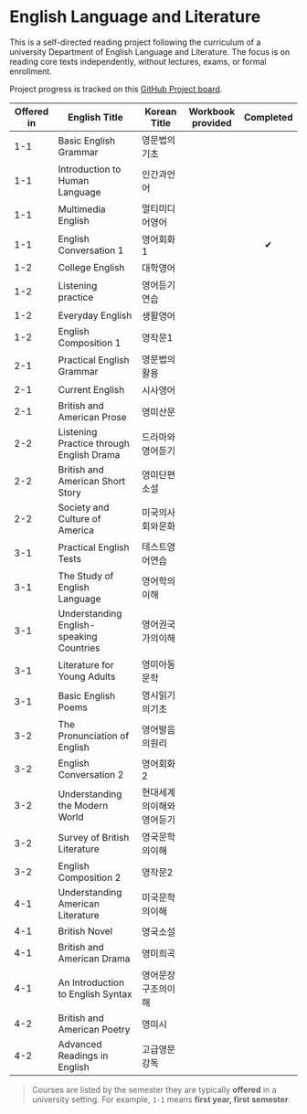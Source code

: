 # English Language and Literature

This is a self-directed reading project following the curriculum of a university Department of English Language and Literature. The focus is on reading core texts independently, without lectures, exams, or formal enrollment.

Project progress is tracked on this [GitHub Project board](https://github.com/users/hwahyeon/projects/5).

|Offered in|English Title|Korean Title|Workbook <br/> provided|Completed|
|---|---|---|:---:|:---:|
|1-1|Basic English Grammar|영문법의기초|||
|1-1|Introduction to Human Language|인간과언어|||
|1-1|Multimedia English|멀티미디어영어|||
|1-1|English Conversation 1|영어회화1||✔|
|1-2|College English|대학영어|||
|1-2|Listening practice|영어듣기연습|||
|1-2|Everyday English|생활영어|||
|1-2|English Composition 1|영작문1|||
|2-1|Practical English Grammar|영문법의활용||||
|2-1|Current English|시사영어||||
|2-1|British and American Prose|영미산문||||
|2-2|Listening Practice through English Drama|드라마와영어듣기||||
|2-2|British and American Short Story|영미단편소설||||
|2-2|Society and Culture of America|미국의사회와문화||||
|3-1|Practical English Tests|테스트영어연습||||
|3-1|The Study of English Language|영어학의이해||||
|3-1|Understanding English-speaking Countries|영어권국가의이해||||
|3-1|Literature for Young Adults|영미아동문학||||
|3-1|Basic English Poems|영시읽기의기초||||
|3-2|The Pronunciation of English|영어발음의원리||||
|3-2|English Conversation 2|영어회화2||||
|3-2|Understanding the Modern World|현대세계의이해와영어듣기||||
|3-2|Survey of British Literature|영국문학의이해||||
|3-2|English Composition 2|영작문2||||
|4-1|Understanding American Literature|미국문학의이해||||
|4-1|British Novel|영국소설||||
|4-1|British and American Drama|영미희곡||||
|4-1|An Introduction to English Syntax|영어문장구조의이해||||
|4-2|British and American Poetry|영미시||||
|4-2|Advanced Readings in English|고급영문강독||||

> Courses are listed by the semester they are typically **offered** in a university setting. For example, `1-1` means **first year, first semester**.
